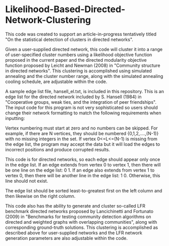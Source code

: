 # Likelihood-Based-Directed-Network-Clustering
This code was created to support an article-in-progress tentatively titled "On the statistical detection of clusters in directed networks". 

Given a user-supplied directed network, this code will cluster it into a range of user-specified cluster numbers using a likelihood objective function proposed in the current paper and the directed modularity objective function proposed by Leicht and Newman (2008) in "Community structure in directed networks". 
This clustering is accomplished using simulated annealing and the cluster number range, along with the simulated annealing cooling schedule, are adjustable within the code.

A sample edge list file, hansell_el.txt, is included in this repository. This is an edge list for the directed network included by S. Hansell (1984) in "Cooperative groups, weak ties, and the integration of peer friendships". The input code for this program is not very sophisticated so users should change their network formatting to match the following requirements when inputting:

Vertex numbering must start at zero and no numbers can be skipped. For example, if there are N vertices, they should be numbered {0,1,2,....,(N-1)} with no missing integers in the set. If vertex 0<=L<=(N-1) is missing from the edge list, the program may accept the data but it will load the edges to incorrect positions and produce corrupted results.

This code is for directed networks, so each edge should appear only once in the edge list. If an edge extends from vertex 0 to vertex 1, then there will be one line on the edge list: 0 1. If an edge also extends from vertex 1 to vertex 0, then there will be another line in the edge list: 1 0. Otherwise, this line should not exist. 

The edge list should be sorted least-to-greatest first on the left column and then likewise on the right column.

This code also has the ability to generate and cluster so-called LFR benchmark directed networks proposed by Lancichinetti and Fortunato (2009) in "Benchmarks for testing community detection algorithms on directed and weighted graphs with overlapping communities", along with corresponding ground-truth solutions.
This clustering is accomplished as described above for user-supplied networks and the LFR network generation parameters are also adjustable within the code.







